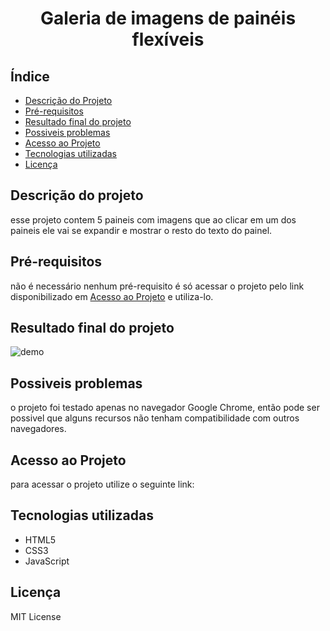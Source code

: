 <h1 align="center">
    Galeria de imagens de painéis flexíveis
</h1>

## Índice
- [Descrição do Projeto](#descrição-do-projeto)
- [Pré-requisitos](#pré-requisitos)
- [Resultado final do projeto](#resultado-final-do-projeto)
- [Possiveis problemas](#possiveis-problemas)
- [Acesso ao Projeto](#acesso-ao-projeto)
- [Tecnologias utilizadas](#tecnologias-utilizadas)
- [Licença](#licença)

## Descrição do projeto
esse projeto contem 5 paineis com imagens que ao clicar em um dos paineis ele vai se expandir e mostrar o resto do texto do painel.

## Pré-requisitos
não é necessário nenhum pré-requisito é só acessar o projeto pelo link disponibilizado em [Acesso ao Projeto](#acesso-ao-projeto) e utiliza-lo.

## Resultado final do projeto
![demo](https://github.com/LeonardoVRR/Galeria-de-imagens-de-paineis-flexiveis/assets/102774822/6ceec64d-3413-4ab1-a1b1-9f24e55abec5)


## Possiveis problemas
o projeto foi testado apenas no navegador Google Chrome, então pode ser possivel que alguns recursos não tenham compatibilidade com outros navegadores.

## Acesso ao Projeto
para acessar o projeto utilize o seguinte link:

## Tecnologias utilizadas
- HTML5
- CSS3
- JavaScript

## Licença
MIT License
